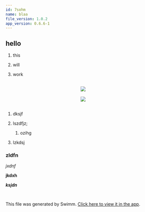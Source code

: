 ```yaml
---
id: 7sohm
name: blaa
file_version: 1.0.2
app_version: 0.6.6-1
---
```


## hello

1.  this
    
2.  will
    
3.  work

<br/>

<div align="center"><img src="https://firebasestorage.googleapis.com/v0/b/swimm-dev-content/o/repositories%2FZ2l0aHViJTNBJTNBSGV2ZXIlM0ElM0FhbWl0MjA2%2Fffaaf3ab-e14a-4ab2-aac9-43bc0ab3ebe8.jpg?alt=media&token=c07501c4-76c3-4e3a-b59b-72b56746c533" style="width:'50%'"/></div>

<br/>

<div align="center"><img src="https://firebasestorage.googleapis.com/v0/b/swimm-dev-content/o/repositories%2FZ2l0aHViJTNBJTNBSGV2ZXIlM0ElM0FhbWl0MjA2%2F03b034e1-5ce7-4577-b9f5-bc1b78057c8a.png?alt=media&token=0d891207-041f-4215-abaf-f01ab231cfb2" style="width:'50%'"/></div>

<br/>

1.  dksjf
    
2.  lszdfjz;
    
    1.  ozihg
        
3.  lzkdsj
    

### zldfn

_jxdnf_

**jkdxh**

**_ksjdn_**

<br/>

This file was generated by Swimm. [Click here to view it in the app](https://swimm-web-app.web.app/repos/Z2l0aHViJTNBJTNBSGV2ZXIlM0ElM0FhbWl0MjA2/docs/7sohm).